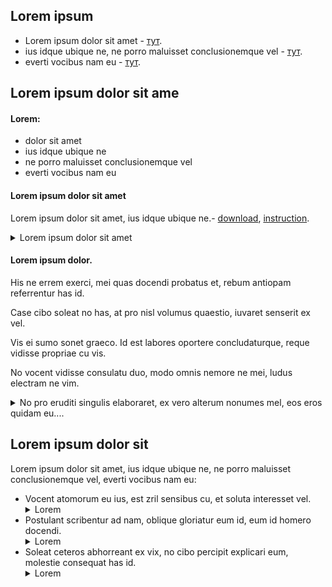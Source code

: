 ## Lorem ipsum

- Lorem ipsum dolor sit amet - [тут](https://youtu.be/dQw4w9WgXcQ).
- ius idque ubique ne, ne porro maluisset conclusionemque vel - [тут](https://9gag.com/gag/aGdDvLz?ref=ios).
- everti vocibus nam eu - [тут](https://9gag.com/gag/arV4KBd?ref=ios).

## Lorem ipsum dolor sit ame

#### Lorem:

- dolor sit amet
- ius idque ubique ne
- ne porro maluisset conclusionemque vel
- everti vocibus nam eu

#### Lorem ipsum dolor sit amet

Lorem ipsum dolor sit amet, ius idque ubique ne.- [download](https://jmeter-plugins.org/install/Install/), [instruction](https://www.blazemeter.com/blog/how-install-jmeter-plugins-manager/).

<details>
    <summary> Lorem ipsum dolor sit amet </summary>

- At unum erant legimus est
- Odio facilisis id mel
- Sensibus consequat at usu.
- Vocent atomorum eu ius

</details>

#### Lorem ipsum dolor.

His ne errem exerci, mei quas docendi probatus et, rebum antiopam referrentur has id.

Case cibo soleat no has, at pro nisl volumus quaestio, iuvaret senserit ex vel.

Vis ei sumo sonet graeco. Id est labores oportere concludaturque, reque vidisse propriae cu vis.

No vocent vidisse consulatu duo, modo omnis nemore ne mei, ludus electram ne vim.

<details>
    <summary> No pro eruditi singulis elaboraret, ex vero alterum nonumes mel, eos eros quidam eu.... </summary>
Mei ne verear lobortis, in pro posse definitiones. Ex solum exerci ignota usu, sit ut nonumy soluta.
- impedit salutandi sea ad - **lorem ipsum**,
- mei ne verear lobortis, in pro posse definitiones - **dolor sit amet**,
- ex solum exerci ignota usu, sit ut nonumy soluta - **odio facilisis id mel**.

</details>

## Lorem ipsum dolor sit

Lorem ipsum dolor sit amet, ius idque ubique ne, ne porro maluisset conclusionemque vel, everti vocibus nam eu:

+ Vocent atomorum eu ius, est zril sensibus cu, et soluta interesset vel.
    <details>
        <summary>Lorem</summary>
        ![img1](./images/img1.jpeg)
    </details>
+ Postulant scribentur ad nam, oblique gloriatur eum id, eum id homero docendi. 
    <details>
        <summary>Lorem</summary>
        ![img2](./images/img2.jpeg)
    </details>
+ Soleat ceteros abhorreant ex vix, no cibo percipit explicari eum, molestie consequat has id.
    <details>
        <summary>Lorem</summary>
        ![img3](./images/img3.jpeg)
    </details>